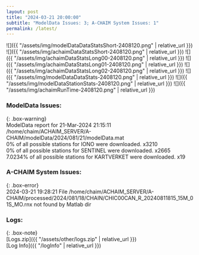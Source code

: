 ```yaml
---
layout: post
title: "2024-03-21 20:00:00"
subtitle: "ModelData Issues: 3; A-CHAIM System Issues: 1"
permalink: /latest/
---
```


![]({{ "/assets/img/modelDataDataStatsShort-2408120.png" | relative_url }})
![]({{ "/assets/img/achaimDataStatsShort-2408120.png" | relative_url }})
![]({{ "/assets/img/achaimDataStatsLong00-2408120.png" | relative_url }})
![]({{ "/assets/img/achaimDataStatsLong01-2408120.png" | relative_url }})
![]({{ "/assets/img/achaimDataStatsLong02-2408120.png" | relative_url }})
![]({{ "/assets/img/modelDataDataStats-2408120.png" | relative_url }})
![]({{ "/assets/img/modelDataStationStats-2408120.png" | relative_url }})
![]({{ "/assets/img/achaimRunTime-2408120.png" | relative_url }})


### ModelData Issues:  
  
{: .box-warning}  
 ModelData report for 21-Mar-2024 21:15:11   
 /home/chaim/ACHAIM_SERVER/A-CHAIM/modelData/2024/081/21/modelData.mat   
 0% of all possible stations for IONO were downloaded. x3210   
 0% of all possible stations for SENTINEL were downloaded. x2665   
 7.0234% of all possible stations for KARTVERKET were downloaded. x19   
  
### A-CHAIM System Issues:  
  
{: .box-error}  
2024-03-21 19:28:21 File /home/chaim/ACHAIM_SERVER/A-CHAIM/processed/2024/081/18/CHAIN/CHIC00CAN_R_20240811815_15M_01S_MO.rnx not found by Matlab dir  

### Logs:  
  
{: .box-note}  
[Logs.zip]({{ "/assets/other/logs.zip" | relative_url }})  
[Log Info]({{ "/logInfo" | relative_url }})  
